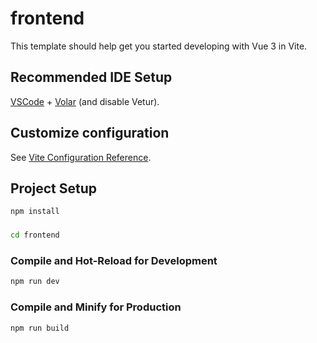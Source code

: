 # frontend

This template should help get you started developing with Vue 3 in Vite.

## Recommended IDE Setup

[VSCode](https://code.visualstudio.com/) + [Volar](https://marketplace.visualstudio.com/items?itemName=Vue.volar) (and disable Vetur).

## Customize configuration

See [Vite Configuration Reference](https://vitejs.dev/config/).

## Project Setup

```sh
npm install
```

###

```sh
cd frontend
```

### Compile and Hot-Reload for Development

```sh
npm run dev
```

### Compile and Minify for Production

```sh
npm run build
```
